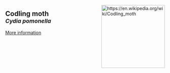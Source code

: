 <img 
title="https://en.wikipedia.org/wiki/Codling_moth"
src="https://upload.wikimedia.org/wikipedia/commons/8/85/Cydia_pomonella_male_dorsal.jpg" 
height="200"
class="center"
align="right">

## Codling moth <br><sup>*Cydia pomonella*</sup>

[More information](https://www.cabi.org/isc/datasheet/11396)
<!--stackedit_data:
eyJoaXN0b3J5IjpbLTE2NDg4Nzc2NDEsMTA4NjQ3NDIzMCwtMT
QxMjI2ODE5NywtMjExNDkzMTE2Miw1NDUwMjkzODJdfQ==
-->